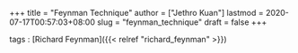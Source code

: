 +++
title = "Feynman Technique"
author = ["Jethro Kuan"]
lastmod = 2020-07-17T00:57:03+08:00
slug = "feynman_technique"
draft = false
+++

tags
: [Richard Feynman]({{< relref "richard_feynman" >}})
